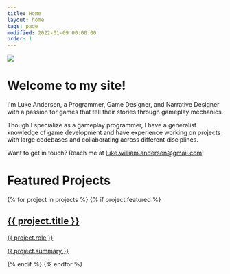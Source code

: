 ```yaml
---
title: Home
layout: home
tags: page
modified: 2022-01-09 00:00:00
order: 1
---
```

<div class="">
  <div class="">
    <img class="rounded-2xl border border-gray-400 border-2 mb-12" src="/images/LukeProfile2.png">
  </div>
  <h1 class="title mb-12 text-center sm:text-left">
    Welcome to my site!
  </h1>
  <div class="text-xl md:text-2xl">
    <p class="mb-6">
      I'm Luke Andersen, a <span class="highlight">Programmer</span>, <span class="highlight">Game Designer</span>, and <span class="highlight">Narrative Designer</span> with a passion for games that tell their stories through gameplay mechanics.
    </p>
    <p class="mb-6">
      Though I specialize as a gameplay programmer, I have a generalist knowledge of game development and have experience working on projects with large codebases and collaborating across different disciplines.
    </p>
    <p class="mb-6">
      Want to get in touch? Reach me at <a href="mailto:luke.william.andersen@gmail.com" class="highlight underline hover:text-red-800">luke.william.andersen@gmail.com</a>!
    </p>
  </div>

  <h1 class="title text-center sm:text-left">Featured Projects</h1>
  {% for project in projects %}
  {% if project.featured %}
  <a href="/projects/{{ project.title | slugify }}">
    <div class="p-4 hover:bg-stone-100 rounded-xl">
      <div class="bg-slate-50 rounded-2xl border border-gray-400 border-2 grid grid-cols-1 grid-rows-2 md:grid-rows-1 md:grid-cols-2 overflow-hidden">
        <div class="bg-no-repeat bg-center bg-cover" style="background-image: url('/images/{{ project.image }}');">
        </div>
        <div class="bg-blue-400">
          <div class="m-3 md:m-8 testspace">
            <h2 class="text-4xl font-bold text-slate-800 text-center">{{ project.title }}</h2>
            <p class="highlight font-bold text-center text-2xl md:mb-8">{{ project.role }}</p>
            <p class="text-slate-800">{{ project.summary }}</p>
          </div>
        </div>
      </div>
    </div>
  </a>
  {% endif %}
  {% endfor %}
</div>

